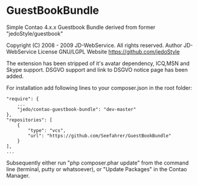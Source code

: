 # GuestBookBundle
Simple Contao 4.x.x Guestbook Bundle derived from former "jedoStyle/guestbook"

Copyright &#40;C&#41; 2008 - 2009 JD-WebService. All rights reserved.
Author     JD-WebService
License    GNU/LGPL
Website    https://github.com/jedoStyle

The extension has been stripped of it's avatar dependency, ICQ,MSN and Skype support.
DSGVO support and link to DSGVO notice page has been added.

For installation add following lines to your composer.json in the root folder:

    "require": {
        ...   
        "jedo/contao-guestbook-bundle": "dev-master"
    },
    "repositories": [
        {
            "type": "vcs",
            "url": "https://github.com/Seefahrer/GuestBookBundle"
        }
    ],
    ...
    
    
    
Subsequently either run "php composer.phar update" from the command line (terminal, putty or whatsoever),
or "Update Packages" in the Contao Manager.
